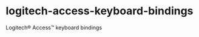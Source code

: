 logitech-access-keyboard-bindings
=================================

Logitech® Access™ keyboard bindings
